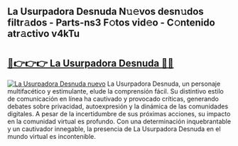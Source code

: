 ## La Usurpadora Desnuda N𝚞𝚎vos desn𝚞dos filtr𝚊dos - Parts-ns3 F𝚘tos vid𝚎o - C𝚘ntenido atr𝚊ctivo v4kTu

# <h2><a href="http://mb3o2i3.tromn.icu/?c=La+Usurpadora+Desnuda">🔗👉👉👉 La Usurpadora Desnuda 🔗🔗</a></h2>

[![La Usurpadora Desnuda nuevo](https://i.imgur.com/pEAQMta.gif)](http://mb3o2i3.tromn.icu/?c=La+Usurpadora+Desnuda)
La Usurpadora Desnuda, un personaje multifacético y estimulante, elude la comprensión fácil. Su distintivo estilo de comunicación en línea ha cautivado y provocado críticas, generando debates sobre privacidad, autoexpresión y la dinámica de las comunidades digitales. A pesar de la incertidumbre de sus próximas acciones, su impacto en la comunidad virtual es profundo. Con una determinación inquebrantable y un cautivador innegable, la presencia de La Usurpadora Desnuda en el mundo virtual es incontenible.
